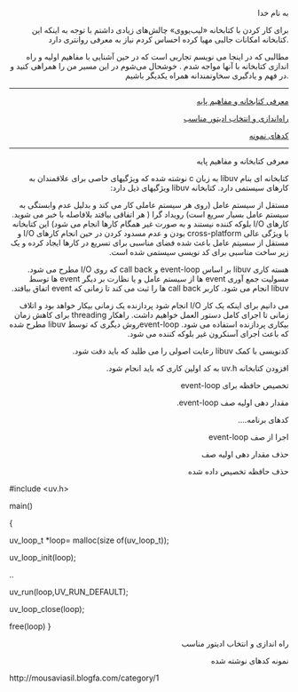 <p align="right">به نام خدا</p>
<p align="right"> برای کار کردن با کتابخانه «لیب‌یووی» چالش‌های زیادی داشتم  با توجه به اینکه این کتابخانه امکانات جالبی  مهیا کرده احساس کردم نیاز به معرفی روانتری دارد.</p>
<p align="right"> مطالبی که در اینجا می نویسم تجاربی است که در حین آشنایی با مفاهیم اولیه و راه اندازی  کتابخانه با آنها مواجه شدم . خوشحال می‌شوم در این مسیر من را همراهی کنید و در فهم و یادگیری سخاوتمندانه همراه یکدیگر باشیم.</p>
<hr>
<p align="right"><a href="#titel_1">معرفی کتابخانه و مفاهیم پایه</a></p>
<p align="right"><a href="#titel_2">راه‌اندازی و انتخاب ادیتور مناسب</a></p>
<p align="right"><a href="#titel_3">کدهای نمونه</a></p>
<hr>
<p align="right" id="titel_1"> معرفی کتابخانه و مفاهیم پایه</p>
<p dir="rtl" align="right"> کتابخانه ای بنام libuv به زبان c  نوشته شده که ویژگیهای خاصی برای علاقمندان به کارهای سیستمی دارد. کتابخانه libuv ویژگیهای ذیل دارد:
<p dir="rtl" align="right">مستقل از سیستم عامل (روی هر سیستم عاملی کار می کند و بدلیل عدم وابستگی به سیستم عامل بسیار سریع است)
رویداد گرا ( هر اتفاقی بیافتد بلافاصله  با خبر می شوید. کارهای I/O  بلوکه کننده نیستند  و به صورت غیر همگام کارها انجام می شود)
این کتابخانه با ویژگی عالی  cross-platform بودن و عدم مسدود کردن  در حین انجام کارهای I/O و مستقل از سسیتم عامل باعث شده فضای مناسبی برای تسریع در کارها  ایجاد کرده و یک زیر ساخت مناسبی برای کد نویسی سیستمی شده است. </p>
<p dir="rtl" align="right">هسته کاری libuv بر اساس event-loop و call back  که روی I/O مطرح می شود. مسولیت جمع آوری event ها از سیستم عامل و یا نظارت بر دیگر event ها توسط libuv انجام می شود. کاربر call back ها را ثبت می کند تا زمانی که event اتفاق بیافتد.
</p><p dir="rtl" align="right">
می دانیم برای اینکه یک کار I/O انجام شود  پردازنده یک زمانی بیکار خواهد بود و اتلاف زمانی تا اجرای کامل دستور العمل خواهیم داشت. راهکار threading  برای کاهش زمان بیکاری پردازنده استفاده می شود. event-loopروش دیگری که توسط libuv مطرح شده که باعث اجرای آسنکرون غیر بلوکه کننده می شود.</p>
<p dir="rtl" align="right">کدنویسی با کمک libuv رعایت اصولی را می طلبد که باید دقت شود.</p>
<p dir="rtl" align="right"> افزودن کتابخانه uv.h به کد اولین کاری که باید انجام شود.</p>
<p dir="rtl" align="right">تخصیص حافظه برای event-loop</p>
<p dir="rtl" align="right">مقدار دهی اولیه صف event-loop.</p>
<p dir="rtl" align="right">کدهای برنامه....</p>
<p dir="rtl" align="right">اجرا از صف event-loop</p>
<p dir="rtl" align="right">حذف مقدار دهی اولیه صف</p>
<p dir="rtl" align="right">حذف حافظه تخصیص داده شده</p>


#include <uv.h>

main()

{

uv_loop_t *loop= malloc(size of(uv_loop_t));

uv_loop_init(loop);

..

uv_run(loop,UV_RUN_DEFAULT);

uv_loop_close(loop);

free(loop) 
}

<p align="right" id="titel_2">راه اندازی و انتخاب ادیتور مناسب</p>


<p align="right" id="titel_3">نمونه کدهای نوشته شده</p>
http://mousaviasil.blogfa.com/category/1

